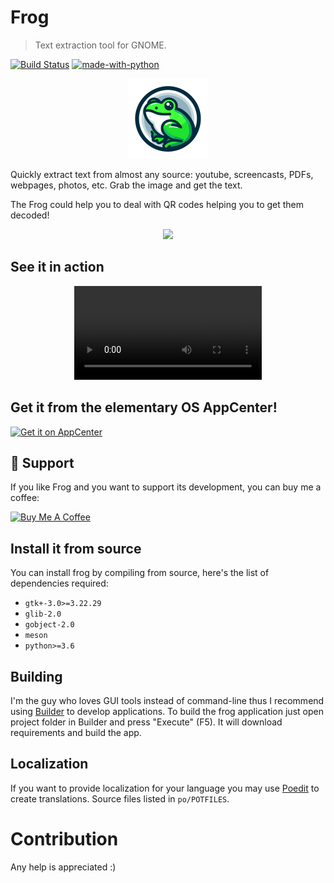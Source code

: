 # Frog

> Text extraction tool for GNOME.

[![Build Status](https://github.com/tenderowl/frog/workflows/CI/badge.svg)](https://github.com/tenderowl/frog/actions)
[![made-with-python](https://img.shields.io/badge/Made%20with-Python-1f425f.svg)](https://www.python.org/)

<div align="center">
<figure>
<img alt="frog" src="data/icons/com.github.tenderowl.frog.svg" width="128" />
</figure>
</div>

Quickly extract text from almost any source: youtube, screencasts, PDFs, webpages, photos, etc.
Grab the image and get the text.

The Frog could help you to deal with QR codes helping you to get them decoded!

<div align="center">
<figure>
<img src="https://user-images.githubusercontent.com/519146/159361162-14f155c3-b195-484e-9e5b-dab4c617f2c8.png" />
</figure>
</div>

## See it in action

<div align="center">
<video controls src="https://user-images.githubusercontent.com/519146/162445469-bedeed49-ebb8-4b9c-8bb5-f65d4d97d1fe.mp4" />
</div>


## Get it from the elementary OS AppCenter!

[![Get it on AppCenter](https://appcenter.elementary.io/badge.svg)](https://appcenter.elementary.io/com.github.tenderowl.frog)


## :tada: Support
If you like Frog and you want to support its development, you can buy me a coffee:

<a href="https://www.buymeacoffee.com/tenderowl" target="_blank"><img src="https://cdn.buymeacoffee.com/buttons/v2/default-yellow.png" alt="Buy Me A Coffee" style="height: 60px !important;width: 217px !important;" ></a>

## Install it from source
You can install frog by compiling from source, here's the list of dependencies required:
 - `gtk+-3.0>=3.22.29`
 - `glib-2.0`
 - `gobject-2.0`
 - `meson`
 - `python>=3.6`

## Building

I'm the guy who loves GUI tools instead of command-line thus I recommend using [Builder](https://wiki.gnome.org/Apps/Builder) to develop applications.
To build the frog application just open project folder in Builder and press "Execute" (F5). It will download requirements and build the app.


## Localization

If you want to provide localization for your language you may use [Poedit](https://poedit.net) to create translations. Source files listed in `po/POTFILES`.

# Contribution

Any help is appreciated :)

